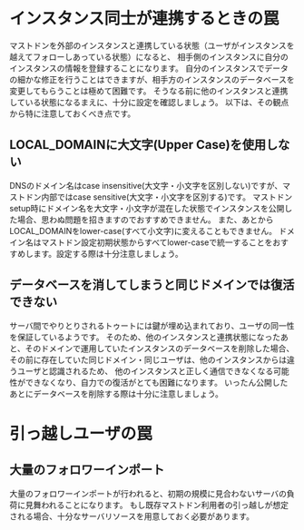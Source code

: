 <!-- TITLE: マストドン構築・運用時の罠 -->
<!-- SUBTITLE: マストドン構築・運用時の罠の紹介 -->

# インスタンス同士が連携するときの罠
マストドンを外部のインスタンスと連携している状態（ユーザがインスタンスを越えてフォローしあっている状態）になると、
相手側のインスタンスに自分のインスタンスの情報を登録することになります。
自分のインスタンスでデータの細かな修正を行うことはできますが、相手方のインスタンスのデータベースを変更してもらうことは極めて困難です。
そうなる前に他のインスタンスと連携している状態になるまえに、十分に設定を確認しましょう。
以下は、その観点から特に注意しておくべき点です。

## LOCAL_DOMAINに大文字(Upper Case)を使用しない
DNSのドメイン名はcase insensitive(大文字・小文字を区別しない)ですが、マストドン内部ではcase sensitive(大文字・小文字を区別する)です。
マストドンsetup時にドメイン名を大文字・小文字が混在した状態でインスタンスを公開した場合、思わぬ問題を招きますのでおすすめできません。
また、あとからLOCAL_DOMAINをlower-case(すべて小文字)に変えることもできません。
ドメイン名はマストドン設定初期状態からすべてlower-caseで統一することをおすすめします。設定する際は十分注意しましょう。

## データベースを消してしまうと同じドメインでは復活できない
サーバ間でやりとりされるトゥートには鍵が埋め込まれており、ユーザの同一性を保証しているようです。
そのため、他のインスタンスと連携状態になったあと、そのドメインで運用していたインスタンスのデータベースを削除した場合、
その前に存在していた同じドメイン・同じユーザは、他のインスタンスからは違うユーザと認識されるため、
他のインスタンスと正しく通信できなくなる可能性ができなくなり、自力での復活がとても困難になります。
いったん公開したあとにデータベースを削除する際は十分に注意しましょう。

# 引っ越しユーザの罠

## 大量のフォロワーインポート

大量のフォロワーインポートが行われると、初期の規模に見合わないサーバの負荷に見舞われることになります。
もし既存マストドン利用者の引っ越しが想定される場合、十分なサーバリソースを用意しておく必要があります。
